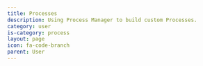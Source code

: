 ```yaml
---
title: Processes
description: Using Process Manager to build custom Processes.
category: user
is-category: process
layout: page
icon: fa-code-branch
parent: User
---
```

